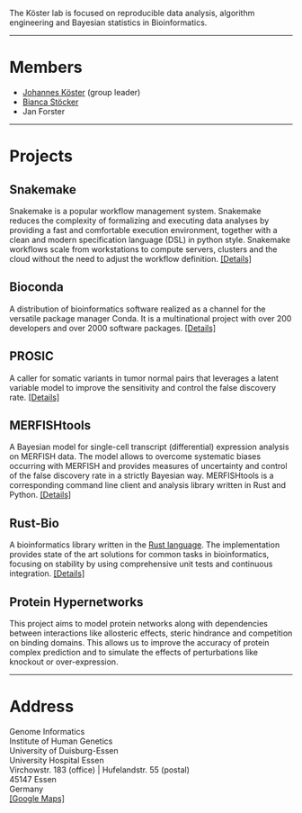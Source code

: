 The Köster lab is focused on reproducible data analysis, algorithm engineering and Bayesian statistics in Bioinformatics.

----

# Members

* [Johannes Köster](https://johanneskoester.bitbucket.io) (group leader)
* [Bianca Stöcker](http://genomeinformatics.uni-due.de/people/bianca-stocker)
* Jan Forster

----

# Projects

## Snakemake

Snakemake is a popular workflow management system. Snakemake reduces the complexity of formalizing and executing data analyses by providing a fast and comfortable execution environment, together with a clean and modern specification language (DSL) in python style. Snakemake workflows scale from workstations to compute servers, clusters and the cloud without the need to adjust the workflow definition. [[Details]](https://snakemake.bitbucket.io)

## Bioconda

A distribution of bioinformatics software realized as a channel for the versatile package manager Conda. It is a multinational project with over 200 developers and over 2000 software packages. [[Details]](https://bioconda.github.io)

## PROSIC

A caller for somatic variants in tumor normal pairs that leverages a latent variable model to improve the sensitivity and control the false discovery rate. [[Details]](https://prosic.github.io)

## MERFISHtools

A Bayesian model for single-cell transcript (differential) expression analysis on MERFISH data. The model allows to overcome systematic biases occurring with MERFISH and provides measures of uncertainty and control of the false discovery rate in a strictly Bayesian way. MERFISHtools is a corresponding command line client and analysis library written in Rust and Python. [[Details]](https://merfishtools.github.io)

## Rust-Bio

A bioinformatics library written in the [Rust language](https://rust-lang.org). The implementation provides state of the art solutions for common tasks in bioinformatics, focusing on stability by using comprehensive unit tests and continuous integration. [[Details]](https://rust-bio.github.io)


## Protein Hypernetworks

This project aims to model protein networks along with dependencies between interactions like allosteric effects, steric hindrance and competition on binding domains. This allows us to improve the accuracy of protein complex prediction and to simulate the effects of perturbations like knockout or over-expression.

----

# Address
Genome Informatics  
Institute of Human Genetics  
University of Duisburg-Essen  
University Hospital Essen  
Virchowstr. 183 (office) | Hufelandstr. 55 (postal)  
45147 Essen  
Germany  
[[Google Maps]](https://goo.gl/maps/hz5D7dc2tD32)
